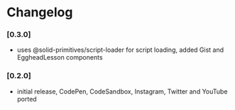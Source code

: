 # Changelog

### [0.3.0]

- uses @solid-primitives/script-loader for script loading, added Gist and EggheadLesson components

### [0.2.0]

- initial release, CodePen, CodeSandbox, Instagram, Twitter and YouTube ported
